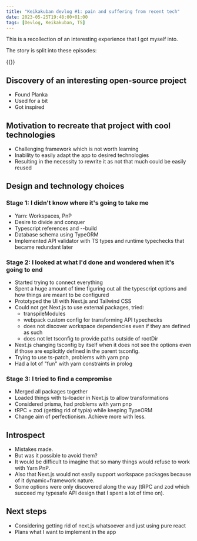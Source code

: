 ```yaml
---
title: "Keikakuban devlog #1: pain and suffering from recent tech"
date: 2023-05-25T19:48:00+01:00
tags: [Devlog, Keikakuban, TS]
---
```


This is a recollection of an interesting experience that I got myself into.

The story is split into these episodes:

{{<toc>}}

## Discovery of an interesting open-source project

- Found Planka
- Used for a bit
- Got inspired

## Motivation to recreate that project with cool technologies

- Challenging framework which is not worth learning
- Inability to easily adapt the app to desired technologies
- Resulting in the necessity to rewrite it as not that much could be easily reused

## Design and technology choices

### Stage 1: I didn't know where it's going to take me

- Yarn: Workspaces, PnP
- Desire to divide and conquer
- Typescript references and --build
- Database schema using TypeORM
- Implemented API validator with TS types and runtime typechecks that became redundant later

### Stage 2: I looked at what I'd done and wondered when it's going to end

- Started trying to connect everything
- Spent a huge amount of time figuring out all the typescript options and how things are meant to be configured
- Prototyped the UI with Next.js and Tailwind CSS
- Could not get Next.js to use external packages, tried:
    - transpileModules
    - webpack custom config for transforming API typechecks
    - does not discover workspace dependencies even if they are defined as such
    - does not let tsconfig to provide paths outside of rootDir
- Next.js changing tsconfig by itself when it does not see the options even if those are explicitly defined in the parent tsconfig.
- Trying to use ts-patch, problems with yarn pnp
- Had a lot of "fun" with yarn constraints in prolog

### Stage 3: I tried to find a compromise

- Merged all packages together
- Loaded things with ts-loader in Next.js to allow transformations
- Considered prisma, had problems with yarn pnp
- tRPC + zod (getting rid of typia) while keeping TypeORM
- Change aim of perfectionism.
  Achieve more with less.

## Introspect

- Mistakes made.
- But was it possible to avoid them?
- It would be difficult to imagine that so many things would refuse to work with Yarn PnP.
- Also that Next.js would not easily support workspace packages because of it dynamic+framework nature.
- Some options were only discovered along the way (tRPC and zod which succeed my typesafe API design that I spent a lot of time on).

## Next steps

- Considering getting rid of next.js whatsoever and just using pure react
- Plans what I want to implement in the app
